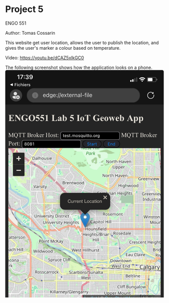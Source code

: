 # Project 5

ENGO 551

Author: Tomas Cossarin

This website get user location, allows the user to publish the location, and gives the user's marker a colour based on temperature.

Video: https://youtu.be/dCAZ5xlkGC0

The following screenshot shows how the application looks on a phone.
![Map Visualization](screenshot5.jpg)
